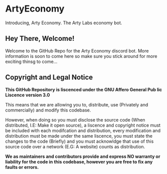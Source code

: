 # ArtyEconomy
Introducing, Arty Economy. The Arty Labs economy bot.

## Hey There, Welcome!
Welcome to the GitHub Repo for the Arty Economy discord bot. More information is soon to come here so make sure you stick around for more exciting thinsg to come...

## Copyright and Legal Notice
**This GitHub Repository is liscenced under the GNU Affero General Pub
lic Liscence version 3.0**

This means that we are allowing you to, distribute, use (Privately and commercially) and modify this codebase. 


However, when doing so you must disclose the source code (When distributed, I.E: Make it open source), a liscence and copyright notice must be included with each modifcation and distribution, every modification and distribution must be made under the same liscence, you must state the changes to the code (Briefly) and you must acknowldge that use of this source code over a network (E.G: A website) counts as distribution.


__We as maintainers and contributors provide and express NO warranty or liability for the code in this codebase, however you are free to fix any faults or errors.__
